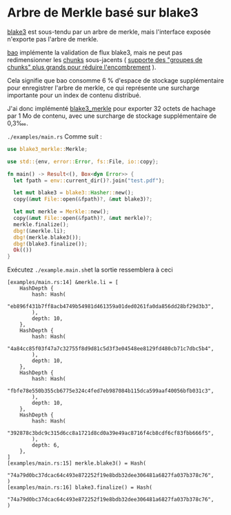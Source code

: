 # Arbre de Merkle basé sur blake3

[blake3](https://github.com/BLAKE3-team/BLAKE3) est sous-tendu par un arbre de merkle, mais l'interface exposée n'exporte pas l'arbre de merkle.

[bao](https://github.com/oconnor663/bao) implémente la validation de flux blake3, mais ne peut pas redimensionner les [chunks](https://github.com/oconnor663/bao/issues/34) sous-jacents ( [supporte des "groupes de chunks" plus grands pour réduire l'encombrement](https://github.com/oconnor663/bao/issues/34) ).

Cela signifie que bao consomme 6 % d'espace de stockage supplémentaire pour enregistrer l'arbre de merkle, ce qui représente une surcharge importante pour un index de contenu distribué.

J'ai donc implémenté [blake3_merkle](https://github.com/rmw-lib/blake3_merkle) pour exporter 32 octets de hachage par 1 Mo de contenu, avec une surcharge de stockage supplémentaire de 0,3‱.

`./examples/main.rs` Comme suit :

```rust
use blake3_merkle::Merkle;

use std::{env, error::Error, fs::File, io::copy};

fn main() -> Result<(), Box<dyn Error>> {
  let fpath = env::current_dir()?.join("test.pdf");

  let mut blake3 = blake3::Hasher::new();
  copy(&mut File::open(&fpath)?, &mut blake3)?;

  let mut merkle = Merkle::new();
  copy(&mut File::open(&fpath)?, &mut merkle)?;
  merkle.finalize();
  dbg!(&merkle.li);
  dbg!(merkle.blake3());
  dbg!(blake3.finalize());
  Ok(())
}
```

Exécutez `./example.main.sh`et la sortie ressemblera à ceci

```
[examples/main.rs:14] &merkle.li = [
    HashDepth {
        hash: Hash(
            "eb896f431b7ff8acb4749b54981d461359a01ded0261fa0da856dd28bf29d3b3",
        ),
        depth: 10,
    },
    HashDepth {
        hash: Hash(
            "4a84cc85f03f47a7c32755f8d9d81c5d3f3e04548ee8129fd480cb71c7dbc5b4",
        ),
        depth: 10,
    },
    HashDepth {
        hash: Hash(
            "fbfe78e550b355cb6775e324c4fed7eb987084b115dca599aaf40056bfb031c3",
        ),
        depth: 10,
    },
    HashDepth {
        hash: Hash(
            "392878c3bdc9c315d6cc8a1721d8cd0a39e49ac8716f4cb8cdf6cf83fbb666f5",
        ),
        depth: 6,
    },
]
[examples/main.rs:15] merkle.blake3() = Hash(
    "74a79d0bc37dcac64c493e872252f19e8bdb32dee306481a6827fa037b378c76",
)
[examples/main.rs:16] blake3.finalize() = Hash(
    "74a79d0bc37dcac64c493e872252f19e8bdb32dee306481a6827fa037b378c76",
)
```